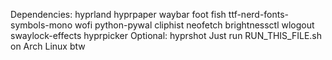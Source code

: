 Dependencies: hyprland hyprpaper waybar foot fish ttf-nerd-fonts-symbols-mono wofi python-pywal cliphist neofetch brightnessctl wlogout swaylock-effects hyprpicker
Optional: hyprshot
Just run RUN_THIS_FILE.sh on Arch Linux btw
